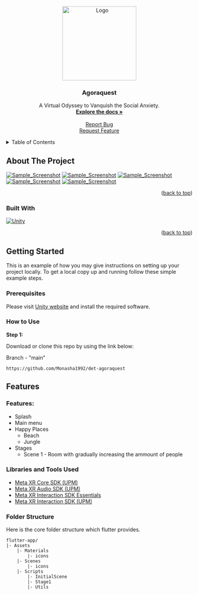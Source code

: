 
<a name="readme-top"></a>

<!-- PROJECT LOGO -->
<br />
<div align="center">
  <a href="https://github.com/Monasha1992/det-agoraquest">
    <img src="public/images/logo.webp" alt="Logo" height="200">
  </a>

<h3 align="center">Agoraquest</h3>

  <p align="center">
    A Virtual Odyssey to Vanquish the Social Anxiety.​
    <br />
    <a href="https://github.com/Monasha1992/det-agoraquest"><strong>Explore the docs »</strong></a>
    <br />
    <br />
<!--     <a href="https://github.com/Monasha1992/det-agoraquest/issues">View Demo</a> -->
<!--     <br /> -->
    <a href="https://github.com/Monasha1992/det-agoraquest/issues">Report Bug</a>
    <br />
    <a href="https://github.com/Monasha1992/det-agoraquest/issues">Request Feature</a>
  </p>
</div>

<!-- TABLE OF CONTENTS -->
<details>
  <summary>Table of Contents</summary>
  <ol>
    <li>
      <a href="#about-the-project">About The Project</a>
      <ul>
        <li><a href="#built-with">Built With</a></li>
      </ul>
    </li>
    <li>
      <a href="#getting-started">Getting Started</a>
      <ul>
        <li><a href="#prerequisites">Prerequisites</a></li>
<!--         <li><a href="#how-to-use">How to Use</a></li> -->
      </ul>
    </li>
<!--     <li><a href="#hide-generated-files">Hide Generated Files</a></li> -->
<!--     <li>
      <a href="#features">Features</a>
      <ul>
        <li><a href="#completed-features">Completed Features</a></li>
        <li><a href="#in-progress-features">In-Progress Features</a></li>
        <li><a href="#up-coming-features">Up-Coming Features</a></li>
      </ul>
    </li> -->
    <li><a href="#libraries-and-tools-used">Libraries and Tools Used</a></li>
    <li><a href="#folder-structure">Folder Structure</a></li>
  </ol>
</details>



<!-- ABOUT THE PROJECT -->

## About The Project
[![Sample_Screenshot][product-screenshot-2]](https://github.com/Monasha1992/det-agoraquest)
[![Sample_Screenshot][product-screenshot-3]](https://github.com/Monasha1992/det-agoraquest)
[![Sample_Screenshot][product-screenshot-4]](https://github.com/Monasha1992/det-agoraquest)
[![Sample_Screenshot][product-screenshot-5]](https://github.com/Monasha1992/det-agoraquest)
[![Sample_Screenshot][product-screenshot-6]](https://github.com/Monasha1992/det-agoraquest)

<p align="right">(<a href="#readme-top">back to top</a>)</p>

### Built With

[![Unity][Unity]][Unity-url]

<p align="right">(<a href="#readme-top">back to top</a>)</p>



<!-- GETTING STARTED -->

## Getting Started

This is an example of how you may give instructions on setting up your project locally.
To get a local copy up and running follow these simple example steps.

### Prerequisites

Please visit [Unity website](https://unity.com/download) and install the
required software.

### How to Use

**Step 1:**

Download or clone this repo by using the link below:

Branch - "main"

```
https://github.com/Monasha1992/det-agoraquest
```

## Features
### Features:

* Splash
* Main menu
* Happy Places
  * Beach
  * Jungle
* Stages
  * Scene 1 - Room with gradually increasing the ammount of people

### Libraries and Tools Used 

* [Meta XR Core SDK (UPM)](https://developers.meta.com/horizon/downloads/package/meta-xr-core-sdk/)
* [Meta XR Audio SDK (UPM)](https://developers.meta.com/horizon/downloads/package/meta-xr-audio-sdk/)
* [Meta XR Interaction SDK Essentials](https://assetstore.unity.com/packages/tools/integration/meta-xr-interaction-sdk-essentials-264559)
* [Meta XR Interaction SDK (UPM)](https://developers.meta.com/horizon/downloads/package/meta-xr-interaction-sdk-ovr-integration/)

### Folder Structure

Here is the core folder structure which flutter provides.

```
flutter-app/
|- Assets
    |- Materials
        |- icons
    |- Scenes
        |- icons
    |- Scripts
        |- InitialScene
        |- Stage1
        |- Utils
```

<!-- MARKDOWN LINKS & IMAGES -->
<!-- https://www.markdownguide.org/basic-syntax/#reference-style-links -->

[product-logo]: public/images/logo.webp

[product-screenshot-2]: public/images/screenshot_2.png
[product-screenshot-3]: public/images/screenshot_3.png
[product-screenshot-4]: public/images/screenshot_4.png
[product-screenshot-5]: public/images/screenshot_5.png
[product-screenshot-6]: public/images/screenshot_6.png

[Unity]: https://img.shields.io/badge/unity%20-%23000000.svg?&style=for-the-badge&logo=unity&logoColor=white

[Unity-url]: https://unity.com/
